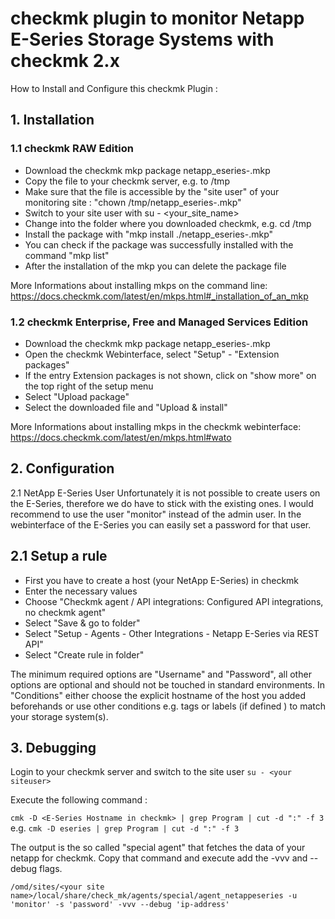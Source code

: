 # checkmk plugin to monitor Netapp E-Series Storage Systems with checkmk 2.x

How to Install and Configure this checkmk Plugin :

## 1. Installation 

### 1.1 checkmk RAW Edition

- Download the checkmk mkp package netapp_eseries-<version>.mkp
- Copy the file to your checkmk server, e.g. to /tmp
- Make sure that the file is accessible by the "site user" of your monitoring site : "chown <site name> /tmp/netapp_eseries-<version>.mkp"
- Switch to your site user with su - <your_site_name>
- Change into the folder where you downloaded checkmk, e.g. cd /tmp
- Install the package with "mkp install ./netapp_eseries-<version>.mkp"
- You can check if the package was successfully installed with the command "mkp list"
- After the installation of the mkp you can delete the package file

More Informations about installing mkps on the command line:
https://docs.checkmk.com/latest/en/mkps.html#_installation_of_an_mkp

### 1.2 checkmk Enterprise, Free and Managed Services Edition

- Download the checkmk mkp package netapp_eseries-<version>.mkp
- Open the checkmk Webinterface, select "Setup" - "Extension packages"
- If the entry Extension packages is not shown, click on "show more" on the top right of the setup menu
- Select "Upload package"
- Select the downloaded file and "Upload & install"

More Informations about installing mkps in the checkmk webinterface:
https://docs.checkmk.com/latest/en/mkps.html#wato

## 2. Configuration

2.1 NetApp E-Series User
Unfortunately it is not possible to create users on the E-Series, therefore we do have to stick with the existing ones.
I would recommend to use the user "monitor" instead of the admin user.
In the webinterface of the E-Series you can easily set a password for that user.

## 2.1 Setup a rule 

- First you have to create a host (your NetApp E-Series) in checkmk
- Enter the necessary values
- Choose "Checkmk agent / API integrations: Configured API integrations, no checkmk agent"
- Select "Save & go to folder"
- Select "Setup - Agents - Other Integrations - Netapp E-Series via REST API"
- Select "Create rule in folder"

The minimum required options are "Username" and "Password", all other options are optional and should not be touched in standard environments.
In "Conditions" either choose the explicit hostname of the host you added beforehands or use other conditions e.g. tags or labels (if defined ) to match your storage system(s).

## 3. Debugging

Login to your checkmk server and switch to the site user
`su - <your siteuser>`

Execute the following command :

`cmk -D <E-Series Hostname in checkmk> | grep Program | cut -d ":" -f 3`
e.g.
`cmk -D eseries | grep Program | cut -d ":" -f 3`

The output is the so called "special agent" that fetches the data of your netapp for checkmk. 
Copy that command and execute add the -vvv and --debug flags.

`/omd/sites/<your site name>/local/share/check_mk/agents/special/agent_netappeseries -u 'monitor' -s 'password' -vvv --debug 'ip-address'`